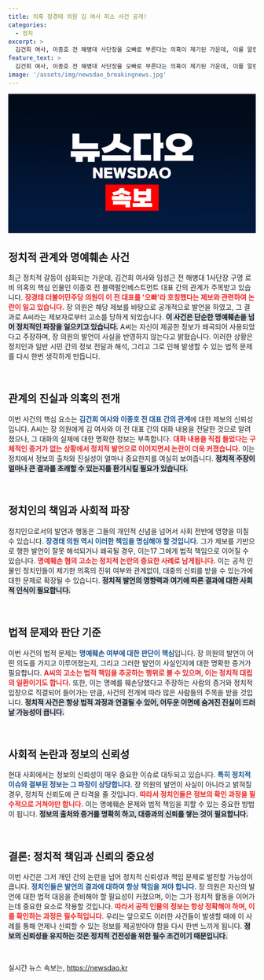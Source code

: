 ```yaml
---
title: 의혹 장경태 의원 김 여사 피소 사건 공개!
categories:
  - 정치
excerpt: >
  김건희 여사, 이종호 전 해병대 사단장을 오빠로 부른다는 의혹이 제기된 가운데, 이를 알린 장경태 의원이 고소당해 긴장감이 고조되고 있다. 과연 이 사건의 진실은 무엇일까? 클릭해 확인해보세요!
feature_text: >
  김건희 여사, 이종호 전 해병대 사단장을 오빠로 부른다는 의혹이 제기된 가운데, 이를 알린 장경태 의원이 고소당해 긴장감이 고조되고 있다. 과연 이 사건의 진실은 무엇일까? 클릭해 확인해보세요!
image: '/assets/img/newsdao_breakingnews.jpg'
---
```


<p><img src="/assets/img/newsdao_breakingnews.jpg" alt="ranknews 속보" /></p>

<h2 data-ke-size="size26">정치적 관계와 명예훼손 사건</h2>

<p data-ke-size="size16">최근 정치적 갈등이 심화되는 가운데, 김건희 여사와 임성근 전 해병대 1사단장 구명 로비 의혹의 핵심 인물인 이종호 전 블랙펄인베스트먼트 대표 간의 관계가 주목받고 있습니다. <b><span style="color: #ee2323;">장경태 더불어민주당 의원이 이 전 대표를 '오빠'라 호칭했다는 제보와 관련하여 논란이 일고 있습니다.</span></b> 장 의원은 해당 제보를 바탕으로 공개적으로 발언을 하였고, 그 결과로 A씨라는 제보자로부터 고소를 당하게 되었습니다. <b><span style="background-color: #21538527;">이 사건은 단순한 명예훼손을 넘어 정치적인 파장을 일으키고 있습니다.</span></b> A씨는 자신이 제공한 정보가 왜곡되어 사용되었다고 주장하며, 장 의원의 발언이 사실을 반영하지 않는다고 밝혔습니다. 이러한 상황은 정치인과 일반 시민 간의 정보 전달과 해석, 그리고 그로 인해 발생할 수 있는 법적 문제를 다시 한번 생각하게 만듭니다.</p>

<p data-ke-size="size16">&nbsp;</p>

<h2 data-ke-size="size26">관계의 진실과 의혹의 전개</h2>

<p data-ke-size="size16">이번 사건의 핵심 요소는 <b><span style="color: #1a5490;">김건희 여사와 이종호 전 대표 간의 관계</span></b>에 대한 제보의 신뢰성입니다. A씨는 장 의원에게 김 여사와 이 전 대표 간의 대화 내용을 전달한 것으로 알려졌으나, 그 대화의 실체에 대한 명확한 정보는 부족합니다. <b><span style="color: #ee2323;">대화 내용을 직접 들었다는 구체적인 증거가 없는 상황에서 정치적 발언으로 이어지면서 논란이 더욱 커졌습니다.</span></b> 이는 정치에서 정보의 출처와 진실성이 얼마나 중요한지를 여실히 보여줍니다. <b><span style="background-color: #21538527;">정치적 주장이 얼마나 큰 결과를 초래할 수 있는지를 환기시킬 필요가 있습니다.</span></b></p>

<p data-ke-size="size16">&nbsp;</p>

<h2 data-ke-size="size26">정치인의 책임과 사회적 파장</h2>

<p data-ke-size="size16">정치인으로서의 발언과 행동은 그들의 개인적 신념을 넘어서 사회 전반에 영향을 미칠 수 있습니다. <b><span style="color: #1a5490;">장경태 의원 역시 이러한 책임을 명심해야 할 것입니다.</span></b> 그가 제보를 기반으로 행한 발언이 잘못 해석되거나 왜곡될 경우, 이는17 그에게 법적 책임으로 이어질 수 있습니다. <b><span style="color: #ee2323;">명예훼손 혐의 고소는 정치적 논란의 중요한 사례로 남게됩니다.</span></b> 이는 공적 인물인 정치인들이 제기한 의혹의 진위 여부와 관계없이, 대중의 신뢰를 받을 수 있는가에 대한 문제로 확장될 수 있습니다. <b><span style="background-color: #21538527;">정치적 발언의 영향력과 여기에 따른 결과에 대한 사회적 인식이 필요합니다.</span></b></p>

<p data-ke-size="size16">&nbsp;</p>

<h2 data-ke-size="size26">법적 문제와 판단 기준</h2>

<p data-ke-size="size16">이번 사건의 법적 문제는 <b><span style="color: #1a5490;">명예훼손 여부에 대한 판단이 핵심</span></b>입니다. 장 의원의 발언이 어떤 의도를 가지고 이루어졌는지, 그리고 그러한 발언이 사실인지에 대한 명확한 증거가 필요합니다. <b><span style="color: #ee2323;">A씨의 고소는 법적 책임을 추궁하는 행위로 볼 수 있으며, 이는 정치적 대립의 일환이기도 합니다.</span></b> 또한, 이는 명예를 훼손당했다고 주장하는 사람의 증거와 정치적 입장으로 직결되어 들어가는 만큼, 사건의 전개에 따라 많은 사람들의 주목을 받을 것입니다. <b><span style="background-color: #21538527;">정치적 사건은 항상 법적 과정과 연결될 수 있어, 어두운 이면에 숨겨진 진실이 드러날 가능성이 큽니다.</span></b></p>

<p data-ke-size="size16">&nbsp;</p>

<h2 data-ke-size="size26">사회적 논란과 정보의 신뢰성</h2>

<p data-ke-size="size16">현대 사회에서는 정보의 신뢰성이 매우 중요한 이슈로 대두되고 있습니다. <b><span style="color: #1a5490;">특히 정치적 이슈와 결부된 정보는 그 파장이 상당합니다.</span></b> 장 의원의 발언이 사실이 아니라고 밝혀질 경우, 정치적 신뢰도에 큰 타격을 줄 것입니다. <b><span style="color: #ee2323;">따라서 정치인들은 정보의 확인 과정을 필수적으로 거쳐야만 합니다.</span></b> 이는 명예훼손 문제와 법적 책임을 피할 수 있는 중요한 방법이 됩니다. <b><span style="background-color: #21538527;">정보의 출처와 증거를 명확히 하고, 대중과의 신뢰를 쌓는 것이 필요합니다.</span></b></p>

<p data-ke-size="size16">&nbsp;</p>

<h2 data-ke-size="size26">결론: 정치적 책임과 신뢰의 중요성</h2>

<p data-ke-size="size16">이번 사건은 그저 개인 간의 논란을 넘어 정치적 신뢰성과 책임 문제로 발전할 가능성이 큽니다. <b><span style="color: #1a5490;">정치인들은 발언의 결과에 대하여 항상 책임을 져야 합니다.</span></b> 장 의원은 자신의 발언에 대한 법적 대응을 준비해야 할 필요성이 커졌으며, 이는 그가 정치적 활동을 이어가는데 중요한 요소로 작용할 것입니다. <b><span style="color: #ee2323;">따라서 공적 인물의 정보는 항상 정확해야 하며, 이를 확인하는 과정은 필수적입니다.</span></b> 우리는 앞으로도 이러한 사건들이 발생할 때에 이 사례를 통해 언제나 신뢰할 수 있는 정보를 제공받아야 함을 다시 한번 느끼게 됩니다. <b><span style="background-color: #21538527;">정보의 신뢰성을 유지하는 것은 정치적 건전성을 위한 필수 조건이기 때문입니다.</span></b></p>

<p data-ke-size="size16">&nbsp;</p>
실시간 뉴스 속보는, <a href="https://newsdao.kr" rel="dofollow">https://newsdao.kr</a>


